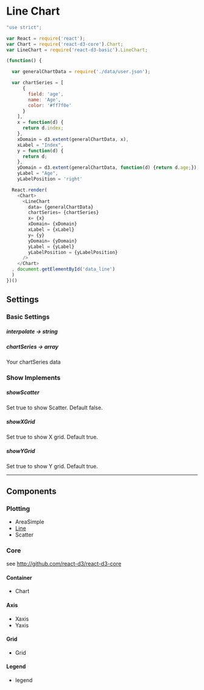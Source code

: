 # Line Chart

```js
"use strict";

var React = require('react');
var Chart = require('react-d3-core').Chart;
var LineChart = require('react-d3-basic').LineChart;

(function() {

  var generalChartData = require('./data/user.json');

  var chartSeries = [
      {
        field: 'age',
        name: 'Age',
        color: '#ff7f0e'
      }
    ],
    x = function(d) {
      return d.index;
    },
    xDomain = d3.extent(generalChartData, x),
    xLabel = "Index",
    y = function(d) {
      return d;
    },
    yDomain = d3.extent(generalChartData, function(d) {return d.age;}),
    yLabel = "Age",
    yLabelPosition = 'right'

  React.render(
    <Chart>
      <LineChart
        data= {generalChartData}
        chartSeries= {chartSeries}
        x= {x}
        xDomain= {xDomain}
        xLabel = {xLabel}
        y= {y}
        yDomain= {yDomain}
        yLabel = {yLabel}
        yLabelPosition = {yLabelPosition}
      />
    </Chart>
  , document.getElementById('data_line')
  )
})()

```

## Settings

### Basic Settings

##### interpolate -> string

##### chartSeries -> array

Your chartSeries data


### Show Implements

##### showScatter

Set true to show Scatter. Default false.

##### showXGrid

Set true to show X grid. Default true.

##### showYGrid

Set true to show Y grid. Default true.

---

## Components

### Plotting

- AreaSimple
- [Line](../components/line.md)
- Scatter


### Core

see http://github.com/react-d3/react-d3-core

#### Container

- Chart

#### Axis

- Xaxis
- Yaxis

#### Grid

- Grid

#### Legend

- legend
